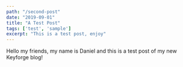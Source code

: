 ```yaml
---
path: "/second-post"
date: "2019-09-01"
title: "A Test Post"
tags: ['test', 'sample']
excerpt: "This is a test post, enjoy"
---
```


Hello my friends, my name is Daniel and this is a test post of my new Keyforge blog! 